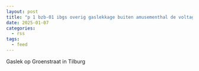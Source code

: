 ```yaml
---
layout: post
title: "p 1 bzb-01 ibgs overig gaslekkage buiten amusementhal de voltage groenstraat tilburg 209092 209433"
date: 2025-01-07
categories: 
  - rss
tags: 
  - feed
---
```


Gaslek op Groenstraat in Tilburg
